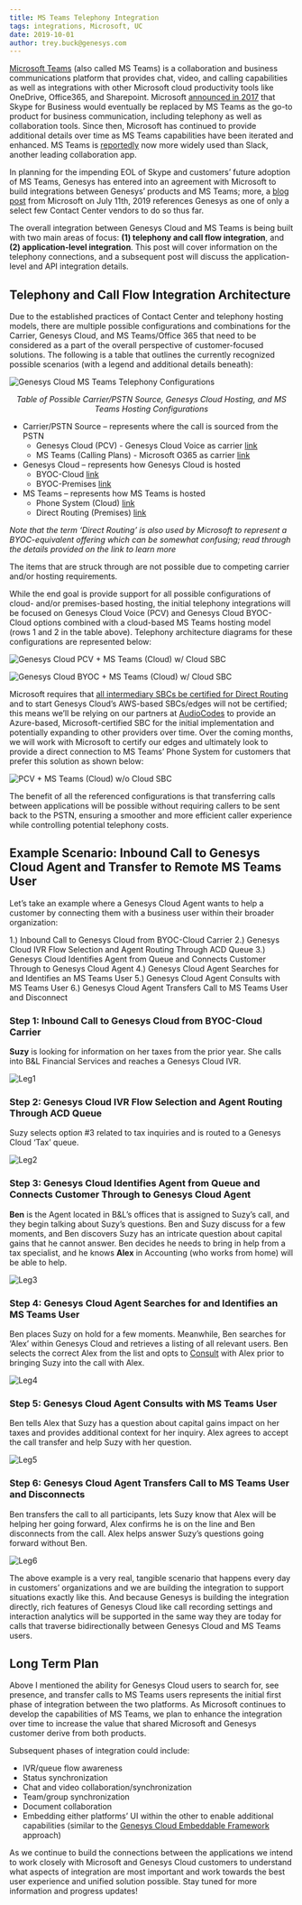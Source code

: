 ```yaml
---
title: MS Teams Telephony Integration
tags: integrations, Microsoft, UC
date: 2019-10-01
author: trey.buck@genesys.com
---
```


[Microsoft Teams](https://products.office.com/en-us/microsoft-teams/group-chat-software) (also called MS Teams) is a collaboration and business communications platform that provides chat, video, and calling capabilities as well as integrations with other Microsoft cloud productivity tools like OneDrive, Office365, and Sharepoint.  Microsoft [announced in 2017](https://www.microsoft.com/en-us/microsoft-365/blog/2017/09/25/a-new-vision-for-intelligent-communications-in-office-365/) that Skype for Business would eventually be replaced by MS Teams as the go-to product for business communication, including telephony as well as collaboration tools.  Since then, Microsoft has continued to provide additional details over time as MS Teams capabilities have been iterated and enhanced.  MS Teams is [reportedly](https://www.cnbc.com/2019/07/11/microsoft-teams-passes-slack-in-daily-users-rajesh-jha-explains-why.html) now more widely used than Slack, another leading collaboration app. 

In planning for the impending EOL of Skype and customers’ future adoption of MS Teams, Genesys has entered into an agreement with Microsoft to build integrations between Genesys’ products and MS Teams; more, a [blog post](https://www.microsoft.com/en-us/microsoft-365/blog/2019/07/11/microsoft-teams-reaches-13-million-daily-active-users-introduces-4-new-ways-for-teams-to-work-better-together/) from Microsoft on July 11th, 2019 references Genesys as one of only a select few Contact Center vendors to do so thus far. 

The overall integration between Genesys Cloud and MS Teams is being built with two main areas of focus: **(1) telephony and call flow integration**, and **(2) application-level integration**.  This post will cover information on the telephony connections, and a subsequent post will discuss the application-level and API integration details. 

## Telephony and Call Flow Integration Architecture 

Due to the established practices of Contact Center and telephony hosting models, there are multiple possible configurations and combinations for the Carrier, Genesys Cloud, and MS Teams/Office 365 that need to be considered as a part of the overall perspective of customer-focused solutions.  The following is a table that outlines the currently recognized possible scenarios (with a legend and additional details beneath):

![Genesys Cloud MS Teams Telephony Configurations](PureCloud_MSTeams_Telephony_Configs.png)

<div style="text-align: center">

_Table of Possible Carrier/PSTN Source, Genesys Cloud Hosting, and MS Teams Hosting Configurations_

</div>

* Carrier/PSTN Source – represents where the call is sourced from the PSTN 
	* Genesys Cloud (PCV) - Genesys Cloud Voice as carrier [link](https://help.mypurecloud.com/articles/about-purecloud-voice/) 
	* MS Teams (Calling Plans) - Microsoft O365 as carrier [link](https://docs.microsoft.com/en-us/microsoftteams/calling-plans-for-office-365) 
* Genesys Cloud – represents how Genesys Cloud is hosted 
	* BYOC-Cloud [link](https://help.mypurecloud.com/articles/about-byoc-cloud/) 
	* BYOC-Premises [link](https://help.mypurecloud.com/articles/about-byoc-premises/) 
* MS Teams – represents how MS Teams is hosted 
	* Phone System (Cloud) [link](https://products.office.com/en-us/microsoft-teams/voice-calling) 
	* Direct Routing (Premises) [link](https://docs.microsoft.com/en-us/microsoftteams/direct-routing-landing-page)

_Note that the term ‘Direct Routing’ is also used by Microsoft to represent a BYOC-equivalent offering which can be somewhat confusing; read through the details provided on the link to learn more_

The items that are struck through are not possible due to competing carrier and/or hosting requirements. 

While the end goal is provide support for all possible configurations of cloud- and/or premises-based hosting, the initial telephony integrations will be focused on Genesys Cloud Voice (PCV) and Genesys Cloud BYOC-Cloud options combined with a cloud-based MS Teams hosting model (rows 1 and 2 in the table above).  Telephony architecture diagrams for these configurations are represented below:

![Genesys Cloud PCV + MS Teams (Cloud) w/ Cloud SBC](PCV_MSTeams_CloudSBC.png)

![Genesys Cloud BYOC + MS Teams (Cloud) w/ Cloud SBC](PureCloudBYOC_MSTeams_CloudSBC.png)

Microsoft requires that [all intermediary SBCs be certified for Direct Routing](https://docs.microsoft.com/en-us/microsoftteams/direct-routing-border-controllers) and to start Genesys Cloud’s AWS-based SBCs/edges will not be certified; this means we’ll be relying on our partners at [AudioCodes](https://www.audiocodes.com/) to provide an Azure-based, Microsoft-certified SBC for the initial implementation and potentially expanding to other providers over time.  Over the coming months, we will work with Microsoft to certify our edges and ultimately look to provide a direct connection to MS Teams’ Phone System for customers that prefer this solution as shown below:

![PCV + MS Teams (Cloud) w/o Cloud SBC](PCV_MSTeams_NoSBC.png)

The benefit of all the referenced configurations is that transferring calls between applications will be possible without requiring callers to be sent back to the PSTN, ensuring a smoother and more efficient caller experience while controlling potential telephony costs.

## Example Scenario: Inbound Call to Genesys Cloud Agent and Transfer to Remote MS Teams User

Let’s take an example where a Genesys Cloud Agent wants to help a customer by connecting them with a business user within their broader organization: 

1.)	Inbound Call to Genesys Cloud from BYOC-Cloud Carrier
2.) Genesys Cloud IVR Flow Selection and Agent Routing Through ACD Queue
3.) Genesys Cloud Identifies Agent from Queue and Connects Customer Through to Genesys Cloud Agent 
4.) Genesys Cloud Agent Searches for and Identifies an MS Teams User 
5.) Genesys Cloud Agent Consults with MS Teams User 
6.) Genesys Cloud Agent Transfers Call to MS Teams User and Disconnect

### Step 1: Inbound Call to Genesys Cloud from BYOC-Cloud Carrier 
**Suzy** is looking for information on her taxes from the prior year.  She calls into B&L Financial Services and reaches a Genesys Cloud IVR.

![Leg1](Leg1.png)

### Step 2: Genesys Cloud IVR Flow Selection and Agent Routing Through ACD Queue 
Suzy selects option #3 related to tax inquiries and is routed to a Genesys Cloud ‘Tax’ queue.

![Leg2](Leg2.png)

### Step 3: Genesys Cloud Identifies Agent from Queue and Connects Customer Through to Genesys Cloud Agent
**Ben** is the Agent located in B&L’s offices that is assigned to Suzy’s call, and they begin talking about Suzy’s questions. Ben and Suzy discuss for a few moments, and Ben discovers Suzy has an intricate question about capital gains that he cannot answer.  Ben decides he needs to bring in help from a tax specialist, and he knows **Alex** in Accounting (who works from home) will be able to help.

![Leg3](Leg3.png)

### Step 4: Genesys Cloud Agent Searches for and Identifies an MS Teams User 
Ben places Suzy on hold for a few moments.  Meanwhile, Ben searches for ‘Alex’ within Genesys Cloud and retrieves a listing of all relevant users.  Ben selects the correct Alex from the list and opts to [Consult](https://help.mypurecloud.com/articles/transfer-call/) with Alex prior to bringing Suzy into the call with Alex. 

![Leg4](Leg4.png)

### Step 5: Genesys Cloud Agent Consults with MS Teams User 
Ben tells Alex that Suzy has a question about capital gains impact on her taxes and provides additional context for her inquiry.  Alex agrees to accept the call transfer and help Suzy with her question. 

![Leg5](Leg5.png)

### Step 6: Genesys Cloud Agent Transfers Call to MS Teams User and Disconnects 
Ben transfers the call to all participants, lets Suzy know that Alex will be helping her going forward, Alex confirms he is on the line and Ben disconnects from the call.  Alex helps answer Suzy’s questions going forward without Ben.

![Leg6](Leg6.png)

The above example is a very real, tangible scenario that happens every day in customers’ organizations and we are building the integration to support situations exactly like this.  And because Genesys is building the integration directly, rich features of Genesys Cloud like call recording settings and interaction analytics will be supported in the same way they are today for calls that traverse bidirectionally between Genesys Cloud and MS Teams users. 

## Long Term Plan

Above I mentioned the ability for Genesys Cloud users to search for, see presence, and transfer calls to MS Teams users represents the initial first phase of integration between the two platforms.  As Microsoft continues to develop the capabilities of MS Teams, we plan to enhance the integration over time to increase the value that shared Microsoft and Genesys customer derive from both products. 

Subsequent phases of integration could include: 

* IVR/queue flow awareness 
* Status synchronization
* Chat and video collaboration/synchronization 
* Team/group synchronization 
* Document collaboration 
* Embedding either platforms’ UI within the other to enable additional capabilities (similar to the [Genesys Cloud Embeddable Framework](https://developer.mypurecloud.com/api/embeddable-framework/index.html) approach) 

As we continue to build the connections between the applications we intend to work closely with Microsoft and Genesys Cloud customers to understand what aspects of integration are most important and work towards the best user experience and unified solution possible.  Stay tuned for more information and progress updates! 